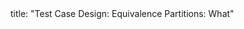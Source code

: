 <frontmatter>
title: "Test Case Design: Equivalence Partitions: What"
</frontmatter>

<include src="navbar.md" boilerplate />

<include src="unit-inPage-asFlat.md" boilerplate />